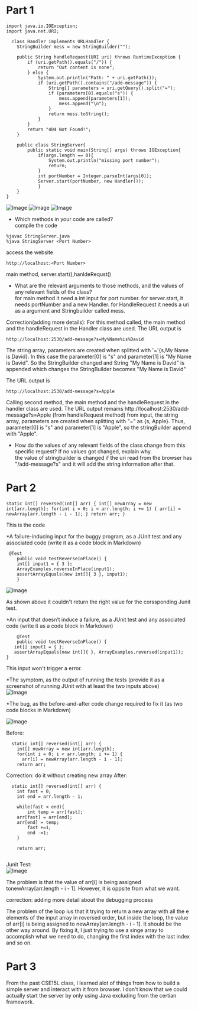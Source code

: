 

# Part 1

```
import java.io.IOException;
import java.net.URI;

  class Handler implements URLHandler {
    StringBuilder mess = new StringBuilder("");

    public String handleRequest(URI uri) throws RuntimeException {
        if (uri.getPath().equals("/")) {
            return "Out content is none";
        } else {
            System.out.println("Path: " + uri.getPath());
            if (uri.getPath().contains("/add-message")) {
                String[] parameters = uri.getQuery().split("=");
                if (parameters[0].equals("s")) {
                    mess.append(parameters[1]);
                    mess.append("\n");
                }
                return mess.toString();
            }
        }
        return "404 Not Found!";
    }
    
    public class StringServer{
        public static void main(String[] args) throws IOException{
            if(args.length == 0){
                System.out.println("missing port number");
                return;
            }
            int portNumber = Integer.parseInt(args[0]);
            Server.start(portNumber, new Handler());
            }
    }
}
```

![Image](server1.png)
![Image](server2.png)
![Image](server.png)


* Which methods in your code are called?<br />
compile the code
```
%javac StringServer.java
%java StringServer <Port Number>
```
access the website
```
http://localhost:<Port Number>
```

main method, server.start(),hanldeRequst()
  

* What are the relevant arguments to those methods, and the values of any relevant fields of the class?<br />
for main method it need a int input for port number.
for server.start, it needs portNumber and a new Handler.
for HandleRequest it needs a uri as a argument and Stringbuilder called mess.

Correction(adding more details):
For this method called, the main method and the handleRequest in the Handler class are used.
The URL output  is
```
http://localhost:2530/add-message?s=My%Name%is%David
```
The string array, parameters are created when splitted with '='{s,My Name is David}. In this case the parameter[0] is "s" and parameter[1] is "My Name is David".
So the StringBuilder changed  and String "My Name is David" is appended which changes the StringBuilder becomes "My Name is David"

The URL output  is
```
http://localhost:2530/add-message?s=Apple
```
Calling second method, the main method and the handleRequest in the handler class are used. The URL output remains http://localhost:2530/add-message?s=Apple (from handleRequest method) from input, the string array, parameters are created when splitting with "=" as {s, Apple}. Thus, parameter[0] is "s" and parameter[1] is "Apple", so the stringBuilder append with "Apple".


* How do the values of any relevant fields of the class change from this specific request? If no values got changed, explain why.<br />
the value of stringbuilder is changed if the uri read from the browser has "/add-message?s" and it will add the string information after that.



# Part 2
```
static int[] reversed(int[] arr) { int[] newArray = new int[arr.length]; for(int i = 0; i < arr.length; i += 1) { arr[i] = newArray[arr.length - i - 1]; } return arr; }
```
This is the code<br />


*A failure-inducing input for the buggy program, as a JUnit test and any associated code (write it as a code block in Markdown)<br />
```
 @Test 
	public void testReverseInPlace() {
    int[] input1 = { 3 };
    ArrayExamples.reverseInPlace(input1);
    assertArrayEquals(new int[]{ 3 }, input1);
	}
```

![Image](recode.png)


As shown above it couldn't return the right value for the corssponding Junit test.


*An input that doesn’t induce a failure, as a JUnit test and any associated code (write it as a code block in Markdown)<br />
```
	@Test 
	public void testReverseInPlace() {
   int[] input1 = { };
   assertArrayEquals(new int[]{ }, ArrayExamples.reversed(input1));
}
```
This input won't trigger a error.


*The symptom, as the output of running the tests (provide it as a screenshot of running JUnit with at least the two inputs above)<br />
![Image](recode.png)

*The bug, as the before-and-after code change required to fix it (as two code blocks in Markdown)

![Image](re.png)


Before:<br />
```
  static int[] reversed(int[] arr) {
    int[] newArray = new int[arr.length];
    for(int i = 0; i < arr.length; i += 1) {
      arr[i] = newArray[arr.length - i - 1];  
    return arr;
```

Correction: do it without creating new array
After:<br />

```
  static int[] reversed(int[] arr) {    
    int fast = 0;
    int end = arr.length - 1;
    
    while(fast < end){
    	int temp = arr[fast];
	arr[fast] = arr[end]; 
	arr[end] = temp;
      	fast +=1;
      	end -=1;
    }
   
    return arr;
    
```
Junit Test:<br />
![Image](testre.png)

The problem is that the value of arr[i] is being assigned tonewArray[arr.length - i - 1]. However, it is oppsite from what we want.


correction: adding more detail about the debugging process

The problem of the loop ius that it trying to return a new array with all the e elements of the input array in reversed order, but inside the loop, the value of arr[i] is being assigned to newArray[arr.length - i - 1]. It should be the other way around.
By fixing it, I just trying to use a singe array to accomplish what we need to do, changing the first index with the last index and so on.

# Part 3 

From the past CSE15L class, I learned alot of things from how to build a simple server and interact with it from browser. I don't know that we could actually start the server by only using  Java excluding from the certian framework.

